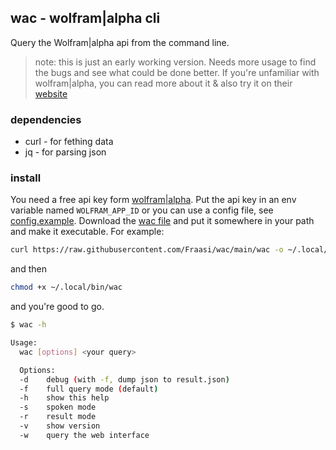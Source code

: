 ## wac - wolfram|alpha cli
Query the Wolfram|alpha api from the command line.

> note: this is just an early working version. Needs more usage to find the bugs and see what could be done better.
If you're unfamiliar with wolfram|alpha, you can read more about it & also try it on their [website](https://www.wolframalpha.com)

### dependencies
* curl - for fething data
* jq - for parsing json

### install
You need a free api key form [wolfram|alpha](https://products.wolframalpha.com/api/).
Put the api key in an env variable named `WOLFRAM_APP_ID` or you can use a config file, see [config.example](https://github.com/Fraasi/wac/blob/main/config.example).
Download the [wac file](https://raw.githubusercontent.com/Fraasi/wac/main/wac) and put it somewhere in your path and make it executable.
For example:
```sh
curl https://raw.githubusercontent.com/Fraasi/wac/main/wac -o ~/.local/bin/wac
```
and then
```sh
chmod +x ~/.local/bin/wac
```
and you're good to go.

```sh
$ wac -h

Usage:
  wac [options] <your query>

  Options:
  -d    debug (with -f, dump json to result.json)
  -f    full query mode (default)
  -h    show this help
  -s    spoken mode
  -r    result mode
  -v    show version
  -w    query the web interface
```
